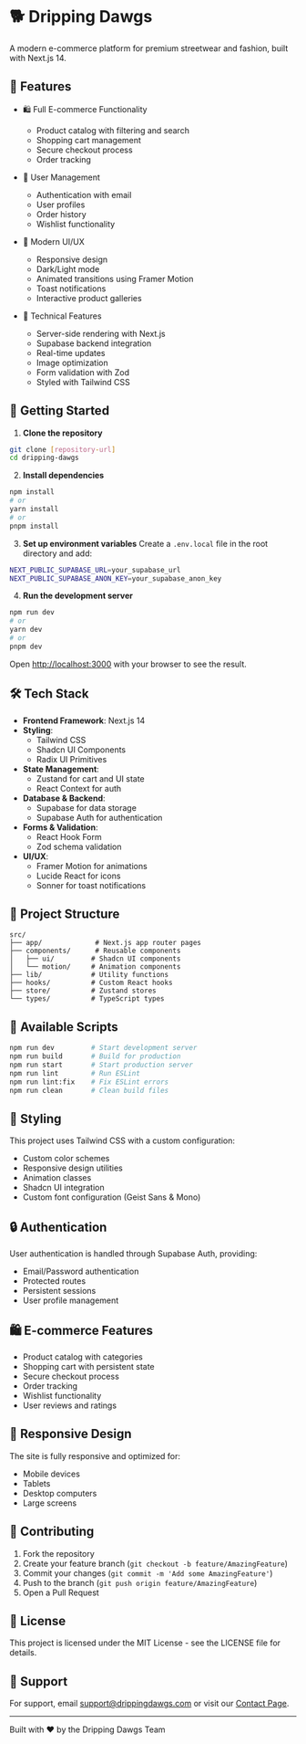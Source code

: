 # 🐕 Dripping Dawgs

A modern e-commerce platform for premium streetwear and fashion, built with Next.js 14.

## 🌟 Features

- 🛍️ Full E-commerce Functionality
  - Product catalog with filtering and search
  - Shopping cart management
  - Secure checkout process
  - Order tracking

- 👤 User Management
  - Authentication with email
  - User profiles
  - Order history
  - Wishlist functionality

- 💫 Modern UI/UX
  - Responsive design
  - Dark/Light mode
  - Animated transitions using Framer Motion
  - Toast notifications
  - Interactive product galleries

- 🔧 Technical Features
  - Server-side rendering with Next.js
  - Supabase backend integration
  - Real-time updates
  - Image optimization
  - Form validation with Zod
  - Styled with Tailwind CSS

## 🚀 Getting Started

1. **Clone the repository**
```bash
git clone [repository-url]
cd dripping-dawgs
```

2. **Install dependencies**
```bash
npm install
# or
yarn install
# or
pnpm install
```

3. **Set up environment variables**
Create a `.env.local` file in the root directory and add:
```bash
NEXT_PUBLIC_SUPABASE_URL=your_supabase_url
NEXT_PUBLIC_SUPABASE_ANON_KEY=your_supabase_anon_key
```

4. **Run the development server**
```bash
npm run dev
# or
yarn dev
# or
pnpm dev
```

Open [http://localhost:3000](http://localhost:3000) with your browser to see the result.

## 🛠️ Tech Stack

- **Frontend Framework**: Next.js 14
- **Styling**: 
  - Tailwind CSS
  - Shadcn UI Components
  - Radix UI Primitives
- **State Management**: 
  - Zustand for cart and UI state
  - React Context for auth
- **Database & Backend**: 
  - Supabase for data storage
  - Supabase Auth for authentication
- **Forms & Validation**: 
  - React Hook Form
  - Zod schema validation
- **UI/UX**: 
  - Framer Motion for animations
  - Lucide React for icons
  - Sonner for toast notifications

## 📁 Project Structure

```
src/
├── app/             # Next.js app router pages
├── components/      # Reusable components
│   ├── ui/         # Shadcn UI components
│   └── motion/     # Animation components
├── lib/            # Utility functions
├── hooks/          # Custom React hooks
├── store/          # Zustand stores
└── types/          # TypeScript types
```

## 🔧 Available Scripts

```bash
npm run dev         # Start development server
npm run build       # Build for production
npm run start       # Start production server
npm run lint        # Run ESLint
npm run lint:fix    # Fix ESLint errors
npm run clean       # Clean build files
```

## 🎨 Styling

This project uses Tailwind CSS with a custom configuration:

- Custom color schemes
- Responsive design utilities
- Animation classes
- Shadcn UI integration
- Custom font configuration (Geist Sans & Mono)

## 🔒 Authentication

User authentication is handled through Supabase Auth, providing:

- Email/Password authentication
- Protected routes
- Persistent sessions
- User profile management

## 🛍️ E-commerce Features

- Product catalog with categories
- Shopping cart with persistent state
- Secure checkout process
- Order tracking
- Wishlist functionality
- User reviews and ratings

## 📱 Responsive Design

The site is fully responsive and optimized for:
- Mobile devices
- Tablets
- Desktop computers
- Large screens

## 🤝 Contributing

1. Fork the repository
2. Create your feature branch (`git checkout -b feature/AmazingFeature`)
3. Commit your changes (`git commit -m 'Add some AmazingFeature'`)
4. Push to the branch (`git push origin feature/AmazingFeature`)
5. Open a Pull Request

## 📝 License

This project is licensed under the MIT License - see the LICENSE file for details.

## 👥 Support

For support, email support@drippingdawgs.com or visit our [Contact Page](http://localhost:3000/contact).

---

Built with ❤️ by the Dripping Dawgs Team